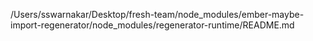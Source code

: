 /Users/sswarnakar/Desktop/fresh-team/node_modules/ember-maybe-import-regenerator/node_modules/regenerator-runtime/README.md